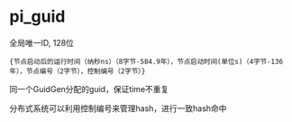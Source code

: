 # pi_guid

全局唯一ID, 128位

    {节点启动后的运行时间（纳秒ns）（8字节-584.9年），节点启动时间(单位s)（4字节-136年），节点编号（2字节），控制编号（2字节）}

同一个GuidGen分配的guid，保证time不重复
 
分布式系统可以利用控制编号来管理hash，进行一致hash命中
